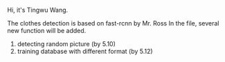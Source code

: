 Hi, it's Tingwu Wang.

The clothes detection is based on fast-rcnn by Mr. Ross
In the file, several new function will be added.

1. detecting random picture (by 5.10)
2. training database with different format (by 5.12)
